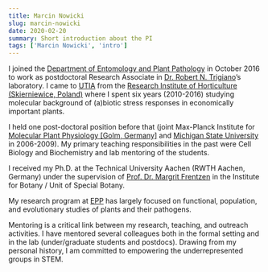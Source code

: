 ```yaml
---
title: Marcin Nowicki
slug: marcin-nowicki
date: 2020-02-20
summary: Short introduction about the PI
tags: ['Marcin Nowicki', 'intro']
---
```


I joined the [Department of Entomology and Plant Pathology](https://epp.tennessee.edu) in October 2016 to work as postdoctoral Research Associate in [Dr. Robert N. Trigiano](https://epp.tennessee.edu/people/directory/dr-robert-trigiano/)’s laboratory. I came to [UTIA](https://ag.tennessee.edu/Pages/default.aspx) from the [Research Institute of Horticulture (Skierniewice, Poland)](http://www.inhort.pl) where I spent six years (2010-2016) studying molecular background of (a)biotic stress responses in economically important plants. 

I held one post-doctoral position before that (joint Max-Planck Institute for [Molecular Plant Physiology [Golm, Germany]](https://www.mpimp-golm.mpg.de/2168/en) and [Michigan State University](https://prl.natsci.msu.edu) in 2006-2009). My primary teaching responsibilities in the past were Cell Biology and Biochemistry and lab mentoring of the students.

I received my Ph.D. at the Technical University Aachen (RWTH Aachen, Germany) under the supervision of [Prof. Dr. Margrit Frentzen](http://www.bio1.rwth-aachen.de/SpecialBotany/team.html) in the Institute for Botany / Unit of Special Botany. 

My research program at [EPP](https://epp.tennessee.edu) has largely focused on functional, population, and evolutionary studies of plants and their pathogens.

Mentoring is a critical link between my research, teaching, and outreach activities. I have mentored several colleagues both in the formal setting and in the lab (under/graduate students and postdocs). Drawing from my personal history, I am committed to empowering the underrepresented groups in STEM.